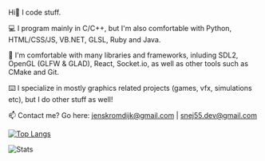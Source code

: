 Hi👋 I code stuff.

💻 I program mainly in C/C++, but I'm also comfortable with Python, HTML/CSS/JS, VB.NET, GLSL, Ruby and Java.

🦙 I'm comfortable with many libraries and frameworks, inluding SDL2, OpenGL (GLFW & GLAD), React, Socket.io, as well as other tools such as CMake and Git.

⌨️ I specialize in mostly graphics related projects (games, vfx, simulations etc), but I do other stuff as well!

📫 Contact me? Go here: jenskromdijk@gmail.com | snej55.dev@gmail.com

[![Top Langs](https://github-readme-stats-git-masterrstaa-rickstaa.vercel.app/api/top-langs/?username=snej55&theme=ayu-mirage&show_icons=true&count_private=true&layout=compact)](https://github.com/snej55/github-readme-stats)

![Stats](https://github-readme-stats.vercel.app/api?username=snej55&theme=ayu-mirage&show_icons=true&count_private=true&include_all_commits=true)
